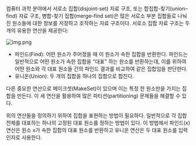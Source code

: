  컴퓨터 과학 분야에서 서로소 집합(disjoint-set) 자료 구조, 또는 합집합-찾기(union–find) 자료 구조, 병합-찾기 집합(merge–find set)은 많은 서로소 부분 집합들로 나눠진 원소들에 대한 정보를 저장하고 조작하는 자료 구조이다. 서로소 집합 자료 구조는 두 개의 유용한 연산을 제공한다:

![img.png](../static/algorithm/union_find/img.png)

- 파인드(Find): 어떤 원소가 주어졌을 때 이 원소가 속한 집합을 반환한다. 파인드는 일반적으로 어떤 원소가 속한 집합을 "대표" 하는 원소를 반환하는데, 이를 위하여 어떤 원소와 각 대표 원소들 간의 파인드 결과를 비교하여 같은 집합임을 판단한다.
- 유니온(Union): 두 개의 집합을 하나의 집합으로 합친다.

다른 중요한 연산으로 메이크셋(MakeSet)이 있으며 이는 특정 한 원소만을 가지는 집합을 만든다. 이 세 연산을 활용하여 많은 파티션(partitioning) 문제들을 해결할 수 있다.

위의 연산들을 정의하기 위하여 집합을 표현하는 방법이 필요하다. 일반적으로 각 집합 전체를 대표하는 하나의 고정된 대표 원소를 정하는 방법이 있다. 이 방법에서 파인드(x) 연산은 원소 x가 속한 집합의 대표 원소를 반환하고 유니온 연산은 두 대표 원소를 입력 인자로 사용한다.
